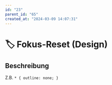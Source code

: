 ```yaml
---
id: "23"
parent_id: "65"
created_at: "2024-03-09 14:07:31"
---
```


# 🏷️ Fokus-Reset (Design)

## Beschreibung

Z.B. `* { outline: none; }`